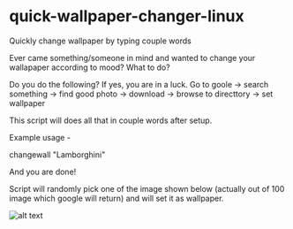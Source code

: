 # quick-wallpaper-changer-linux
Quickly change wallpaper by typing couple words

Ever came something/someone in mind and wanted to change your wallapaper according to mood?  What to do? 

Do you do the following? If yes, you are in a luck.
Go to goole -> search something -> find good photo -> download -> browse to directtory -> set wallpaper

This script will does all that in couple words after setup.

Example usage - 

changewall "Lamborghini" 

And you are done!

Script will randomly pick one of the image shown below (actually out of 100 image which google will return) and will set it as wallpaper.

![alt text](https://user-images.githubusercontent.com/16557921/36025163-133b106a-0db8-11e8-8590-f6f28c165308.png)
